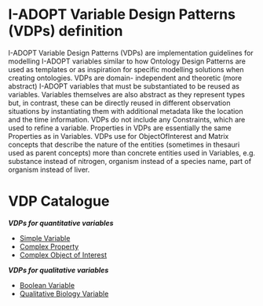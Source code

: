 # I-ADOPT Variable Design Patterns (VDPs) definition
I-ADOPT Variable Design Patterns (VDPs) are implementation guidelines for modelling I-ADOPT variables similar to how Ontology Design Patterns are used as templates or as inspiration for specific modelling solutions when creating ontologies. VDPs are domain- independent and theoretic (more abstract) I-ADOPT variables that must be substantiated to be reused as variables. Variables themselves are also abstract as they represent types but, in contrast, these can be directly reused in different observation situations by instantiating them with additional metadata like the location and the time information. VDPs do not include any Constraints, which are used to refine a variable. Properties in VDPs are essentially the same Properties as in Variables. VDPs use for ObjectOfInterest and Matrix concepts that describe the nature of the entities (sometimes in thesauri used as parent concepts)  more than concrete entities used in Variables, e.g. substance instead of nitrogen, organism instead of a species name, part of organism instead of liver.   
# VDP Catalogue
***VDPs for quantitative variables***
* [Simple Variable](simple.md)
* [Complex Property](complex_property.md)
* [Complex Object of Interest](complex_OOI.md)  

***VDPs for qualitative variables***
* [Boolean Variable](boolean)
* [Qualitative Biology Variable](quantitative_biology)
